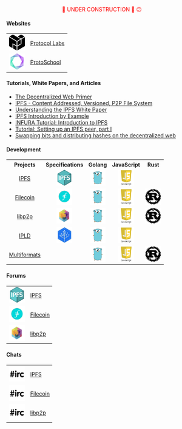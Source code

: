 <p style="color:red;text-align:center">
👋 UNDER CONSTRUCTION 🤔 😕
</p>

#### Websites

<table boder=0>
<tr>
    <td><img src="./images/icons/logo_protocol_labs.svg" height="42" width="42"></td>
    <td><a href="https://protocol.ai">Protocol Labs</a></td>
</tr>
<tr>
    <td><img src="./images/icons/favicon_protoschool.png" height="42" width="42"></td>
    <td><a href="https://proto.school">ProtoSchool</a></td>
</tr>
</table>



#### Tutorials, White Papers, and Articles

- [The Decentralized Web Primer](https://dweb-primer.ipfs.io)
- [IPFS - Content Addressed, Versioned, P2P File System](https://ipfs.io/ipfs/QmR7GSQM93Cx5eAg6a6yRzNde1FQv7uL6X1o4k7zrJa3LX/ipfs.draft3.pdf)
- [Understanding the IPFS White Paper](https://decentralized.blog/understanding-the-ipfs-white-paper-part-1.html)
- [IPFS Introduction by Example](http://whatdoesthequantsay.com/2015/09/13/ipfs-introduction-by-example)
- [INFURA Tutorial: Introduction to IPFS](https://github.com/INFURA/tutorials/wiki/Introduction-to-IPFS)
- [Tutorial: Setting up an IPFS peer, part I](https://medium.com/textileio/tutorial-setting-up-an-ipfs-peer-part-i-de48239d82e0)
- [Swapping bits and distributing hashes on the decentralized web](https://medium.com/textileio/swapping-bits-and-distributing-hashes-on-the-decentralized-web-5da98a3507)


#### Development

<table boder=0>
<tr>
<th>Projects</th><th>Specifications</th><th>Golang</th><th>JavaScript</th><th>Rust</th>
</tr>
<tr align="center">
    <td><a href="https://github.com/ipfs">IPFS</a>
    </td>
    <td><a href="https://github.com/ipfs/specs">
        <img src="./images/icons/ipfs.png" height="42" width="42"></a>
    </td>
    <td><a href="https://github.com/ipfs/go-ipfs">
        <img src="./images/icons/gopher.png" height="42" width="42"></a>
    </td>
    <td><a href="https://github.com/ipfs/js-ipfs">
        <img src="./images/icons/js.png" height="42" width="42"></a>
    </td>
    <td>
    </td>
</tr>
<tr align="center">
    <td><a href="https://github.com/filecoin-project">Filecoin</a>
    </td>
    <td><a href="https://github.com/filecoin-project/specs">
        <img src="./images/icons/filecoin.png" height="42" width="42"></a>
    </td>
    <td><a href="https://github.com/filecoin-project/go-filecoin">
        <img src="./images/icons/gopher.png" height="42" width="42"></a>
    </td>
    <td><a href="https://github.com/filecoin-project?language=javascript">
        <img src="./images/icons/js.png" height="42" width="42"></a>
    </td>
    <td><a href="https://github.com/filecoin-project?type=source&language=rust">
        <img src="./images/icons/rust.png" height="42" width="42"></a>
    </td>
</tr>
<tr align="center">
    <td><a href="https://github.com/libp2p">libp2p</a>
    </td>
    <td><a href="https://github.com/libp2p/specs">
        <img src="./images/icons/libp2p.jpeg" height="42" width="42"></a>
    </td>
    <td><a href="https://github.com/libp2p/go-libp2p">
        <img src="./images/icons/gopher.png" height="42" width="42"></a>
    </td>
    <td><a href="https://github.com/libp2p/js-libp2p">
        <img src="./images/icons/js.png" height="42" width="42"></a>
    </td>
    <td><a href="https://github.com/libp2p/rust-libp2p">
        <img src="./images/icons/rust.png" height="42" width="42"></a>
    </td>
</tr>
<tr align="center">
    <td><a href="https://github.com/ipld">IPLD</a>
    </td>
    <td><a href="https://github.com/ipld/specs">
        <img src="./images/icons/ipld.jpeg" height="42" width="42"></a>
    </td>
    <td><a href="https://github.com/ipld/go-ipld-prime">
        <img src="./images/icons/gopher.png" height="42" width="42"></a>
    </td>
    <td><a href="https://github.com/ipld/js-ipld">
        <img src="./images/icons/js.png" height="42" width="42"></a>
    </td>
    <td>
    </td>
</tr>
<tr align="center">
    <td><a href="https://github.com/multiformats">Multiformats</a>
    </td>
    <td>
    </td>
    <td><a href="https://github.com/multiformats?language=go">
        <img src="./images/icons/gopher.png" height="42" width="42"></a>
    </td>
    <td><a href="https://github.com/multiformats?language=javascript">
        <img src="./images/icons/js.png" height="42" width="42"></a>
    </td>
    <td><a href="https://github.com/multiformats?language=rust">
        <img src="./images/icons/rust.png" height="42" width="42"></a>
    </td>
</tr>
</table>


#### Forums

<table boder=0>
<tr>
    <td><img src="./images/icons/ipfs.png" height="42" width="42"></td>
    <td><a href="https://discuss.ipfs.io/">IPFS</a></td>
</tr>
<tr>
    <td><img src="./images/icons/filecoin.png" height="42" width="42"></td>
    <td><a href="https://discuss.filecoin.io/">Filecoin</a></td>
</tr>
<tr>
    <td><img src="./images/icons/libp2p.jpeg" height="42" width="42"></td>
    <td><a href="https://discuss.libp2p.io/">libp2p</a></td>
</tr>
</table>

#### Chats

<table boder=0>
<tr>
    <td><img src="./images/icons/irc.png" height="42" width="42"></td>
    <td><a href="https://discuss.ipfs.io/">IPFS</a></td>
</tr>
<tr>
    <td><img src="./images/icons/irc.png" height="42" width="42"></td>
    <td><a href="https://webchat.freenode.net/?channels=%23filecoin">Filecoin</a></td>
</tr>
<tr>
    <td><img src="./images/icons/irc.png" height="42" width="42"></td>
    <td><a href="https://webchat.freenode.net/?channels=%23libp2p">libp2p</a></td>
</tr>
</table>


